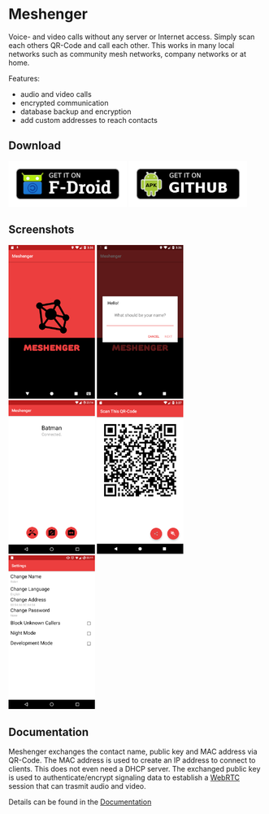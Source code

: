# Meshenger

 Voice- and video calls without any server or Internet access. Simply scan each others QR-Code and call each other. This works in many local networks such as community mesh networks, company networks or at home.

Features:

- audio and video calls
- encrypted communication
- database backup and encryption
- add custom addresses to reach contacts

## Download

[<img src="docs/fdroid.png" alt="Get it on F-Droid" height="90">](https://f-droid.org/packages/d.d.meshenger/)
[<img src="docs/apk.png" alt="Get it on GitHub" height="90">](https://github.com/meshenger-app/meshenger-android/releases)

## Screenshots

<img src="docs/logo_2.0.0.png" width="170"> <img src="docs/hello_2.0.0.png" width="170"> <img src="docs/connected_2.0.0.png" width="170"> <img src="docs/qrcode_2.0.0.png" width="170"> <img src="docs/settings_3.0.0.png" width="170">

## Documentation

Meshenger exchanges the contact name, public key and MAC address via QR-Code. The MAC address is used to create an IP address to connect to clients. This does not even need a DHCP server. The exchanged public key is used to authenticate/encrypt signaling data to establish a [WebRTC](https://webrtc.org/) session that can trasmit audio and video.

Details can be found in the [Documentation](docs/Documentation.md)

